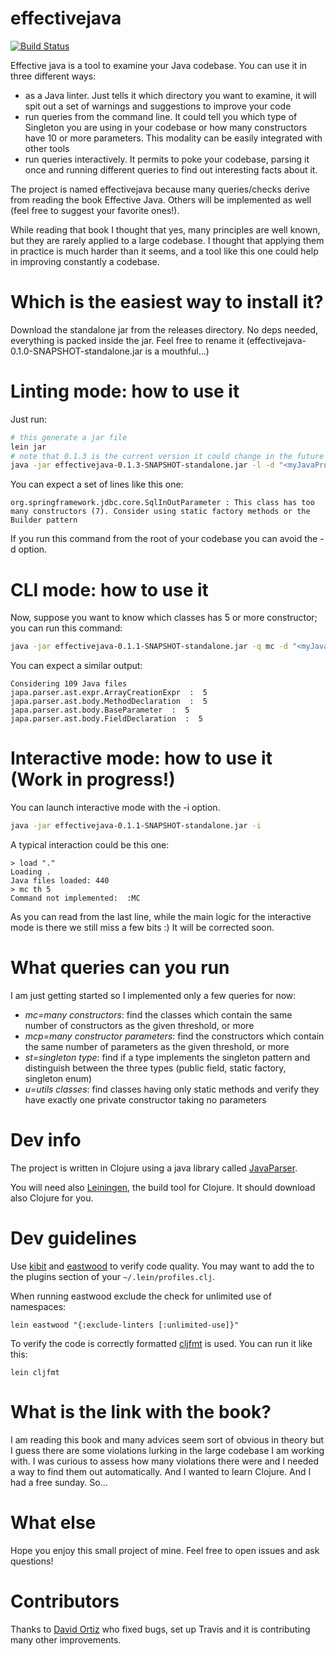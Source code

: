 effectivejava
=============

[![Build Status](https://travis-ci.org/ftomassetti/effectivejava.svg?branch=master)](https://travis-ci.org/ftomassetti/effectivejava)

Effective java is a tool to examine your Java codebase. You can use it in three different ways:
* as a Java linter. Just tells it which directory you want to examine, it will spit out a set of warnings and suggestions to improve your code
* run queries from the command line. It could tell you which type of Singleton you are using in your codebase or how many constructors have 10 or more parameters. This modality can be easily integrated with other tools
* run queries interactively. It permits to poke your codebase, parsing it once and running different queries to find out interesting facts about it.

The project is named effectivejava because many queries/checks derive from reading the book Effective Java. Others will be implemented as well (feel free to suggest your favorite ones!).

While reading that book I thought that yes, many principles are well known, but they are rarely applied to a large codebase. I thought that applying them in practice is much harder than it seems, and a tool like this one could help in improving constantly a codebase.

Which is the easiest way to install it?
=======================================

Download the standalone jar from the releases directory. 
No deps needed, everything is packed inside the jar.
Feel free to rename it (effectivejava-0.1.0-SNAPSHOT-standalone.jar is a mouthful...)

Linting mode: how to use it
===========================

Just run:

```bash
# this generate a jar file
lein jar
# note that 0.1.3 is the current version it could change in the future
java -jar effectivejava-0.1.3-SNAPSHOT-standalone.jar -l -d "<myJavaProjectDir>"
```

You can expect a set of lines like this one:
```
org.springframework.jdbc.core.SqlInOutParameter : This class has too many constructors (7). Consider using static factory methods or the Builder pattern
```

If you run this command from the root of your codebase you can avoid the -d option.

CLI mode: how to use it
=======================

Now, suppose you want to know which classes has 5 or more constructor; you can run this command:
```bash
java -jar effectivejava-0.1.1-SNAPSHOT-standalone.jar -q mc -d "<myJavaProjectDir>" -t 5
```
You can expect a similar output:
```
Considering 109 Java files
japa.parser.ast.expr.ArrayCreationExpr  :  5
japa.parser.ast.body.MethodDeclaration  :  5
japa.parser.ast.body.BaseParameter  :  5
japa.parser.ast.body.FieldDeclaration  :  5
```

Interactive mode: how to use it (Work in progress!)
===================================================

You can launch interactive mode with the -i option.

```bash
java -jar effectivejava-0.1.1-SNAPSHOT-standalone.jar -i
```

A typical interaction could be this one:

```
> load "."
Loading .
Java files loaded: 440
> mc th 5
Command not implemented:  :MC
```

As you can read from the last line, while the main logic for the interactive mode is there we still miss a few bits :)
It will be corrected soon.

What queries can you run
========================
I am just getting started so I implemented only a few queries for now:

* _mc=many constructors_: find the classes which contain the same number of constructors as the given threshold, or more
* _mcp=many constructor parameters_: find the constructors which contain the same number of parameters as the given threshold, or more
* _st=singleton type_: find if a type implements the singleton pattern and distinguish between the three types (public field, static factory, singleton enum)
* _u=utils classes_: find classes having only static methods and verify they have exactly one private constructor taking no parameters

Dev info
========
The project is written in Clojure using a java library called [JavaParser](https://github.com/javaparser/javaparser).

You will need also [Leiningen](http://leiningen.org/), the build tool for Clojure. It should download also Clojure for you.

Dev guidelines
==============

Use [kibit](https://github.com/jonase/kibit) and [eastwood](https://github.com/jonase/eastwood) to verify code quality. You may want to add the to the plugins section of your `~/.lein/profiles.clj`.

When running eastwood exclude the check for unlimited use of namespaces:

```
lein eastwood "{:exclude-linters [:unlimited-use]}"
```

To verify the code is correctly formatted [cljfmt](https://github.com/weavejester/cljfmt) is used. You can run it like this:
```
lein cljfmt
```

What is the link with the book?
===============================
I am reading this book and many advices seem sort of obvious in theory but I guess there are some violations lurking in the large codebase I am working with. I was curious to assess how many violations there were and I needed a way to find them out automatically.
And I wanted to learn Clojure.
And I had a free sunday.
So...

What else
=========
Hope you enjoy this small project of mine. Feel free to open issues and ask questions!

Contributors
============

Thanks to [David Ortiz](https://github.com/davidor) who fixed bugs, set up Travis and it is contributing many other improvements.
